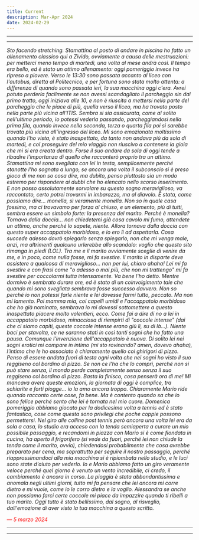```yaml
---
title: Current
description: Mar-Apr 2024
date: 2024-02-29
---
```


---
---

*Sto facendo stretching. Stamattina al posto di andare in piscina ho fatto un allenamento classico qui a Zivido, ovviamente a causa delle mestruazioni: per metterci meno tempo di martedì, una volta al mese andrà così. Il tempo era bello, ed è stato un ottimo allenamento: oggi pomeriggio invece ha ripreso a piovere. Verso le 13:30 sono passata accanto al liceo con l'autobus, diretta al Politecnico, e per fortuna sono stata molto attenta: a differenza di quando sono passata ieri, la sua macchina oggi c'era. Avrei potuto perderla facilmente se non avessi scandagliato il parcheggio sin dal primo tratto, oggi iniziava alle 10, e non è riuscita a mettersi nella parte del parcheggio che le piace di più, quella verso il liceo, ma ha trovato posto nella parte più vicina all'ITIS. Sembra si sia assicurata, come al solito nell'ultimo periodo, io potessi vederla passando, parcheggiandosi nella prima fila, quando invece nella seconda, terza o quarta fila poi si sarebbe trovata più vicina all'ingresso del liceo. Mi sono emozionata moltissimo quando l'ho vista, è stato inaspettato, da tanto non andava più da sola di martedì, e col proseguire del mio viaggio non riuscivo a contenere la gioia che mi si era creata dentro. Forse il suo andare da sola di oggi tende a ribadire l'importanza di quello che racconterò proprio tra un attimo. Stamattina mi sono svegliata con lei in testa, semplicemente perché stanotte l'ho sognata a lungo, se ancora una volta il subconscio si è preso gioco di me non so cosa dire, ma dubito, penso piuttosto sia un modo estremo per rispondere ai dubbi che ho elencato nello scorso inserimento. E non posso assolutamente sorvolare su questo sogno meraviglioso, va raccontato, certo potrei trovarmi in imbarazzo, ma al diavolo. È stata, come possiamo dire... monella, sì veramente monella. Non so in quale casa fossimo, ma ci trovavamo per forza al chiuso, e un elemento, più di tutti, sembra essere un simbolo forte: la presenza del marito. Perché è monella? Tornava dalla doccia... non chiedetemi già cosa cavolo mi fumo, attendete un attimo, anche perché lo sapete, niente. Allora tornava dalla doccia con questo super accappatoio morbidoso, e io ero lì ad aspettarla. Cosa succede adesso dovrò spiegarlo senza spiegarlo, non che mi venga male, anzi, ma altrimenti qualcuno urlerebbe allo scandalo: voglio che questo sito rimanga in piedi (LOL). Tra me e il marito ovviamente sceglie di venire da me, e in poco, come nulla fosse, mi fa svestire. Il marito in disparte deve assistere a qualcosa di meraviglioso... non per lui, chiaro ahaha! Lei mi fa svestire e con frasi come "o adesso o mai più, che non mi trattengo" mi fa svestire per coccolarmi tutta intensamente. Va bene l'ho detto. Mentre dormivo è sembrato durare ore, ed è stato di un coinvolgimento tale che quando mi sono svegliata sembrava fosse successo davvero. Non so perché io non potessi farle niente e lei dovesse farmi tutto, peccato. Ma non mi lamento. Poi mamma mia, coi capelli umidi e l'accappatoio morbidoso che ho già nominato, sembrava io mi dovessi sottomettere a questo inaspettato piacere molto volentieri, ecco. Come fai a dire di no a lei in accappatoio morbidoso, minacciosa di riempirti di "coccole intense" (dai che ci siamo capiti, queste coccole intense erano giù lì, su di là...). Niente baci per stavolta, ce ne saranno stati in così tanti sogni che ho fatto una pausa. Comunque l'invenzione dell'accappatoio è nuova. Di solito lei nei sogni erotici mi compare in intimo (mi sto rovinando? amen, dovevo ahaha), l'intimo che le ho associato è chiaramente quello coi ghirigori di pizzo. Penso di essere andata fuori di testa ogni volta che nei sogni ho visto il suo reggiseno col bordino di pizzo. Se non ce l'ha che lo compri, perché non si può stare senza, il mondo perde completamente senso senza il suo reggiseno col bordino di pizzo. Basta la finisco, cosa penserà ora di me! Mi mancava avere queste emozioni, la giornata di oggi è complice, tra schiarite e forti piogge... io la amo ancora troppo. Chiaramente Mario ride quando racconto certe cose, fa bene. Ma è contento quando sa che io sono felice perché sento che lei è tornata nel mio cuore. Domenica pomeriggio abbiamo giocato per la dodicesima volta a tennis ed è stato fantastico, cose come questa sono privilegi che poche coppie possono permettersi. Nel giro alle colline post tennis però ancora una volta lei era da sola a casa, lo studio era acceso con la tenda semiaperta a curare un mio possibile passaggio, e recandomi in piazza con Mario si è come fiondata in cucina, ha aperto il frigorifero (si vede da fuori, perché lei non chiude la tenda come il marito, ovvio), chiedendosi probabilmente che cosa avrebbe preparato per cena, ma soprattutto per seguire il nostro passaggio, perché riapprossimandoci alla mia macchina si è ripiombata nello studio, e le luci sono state d'aiuto per vederlo. Io e Mario abbiamo fatto un giro veramente veloce perché quel giorno è venuto un vento incredibile, ci credo, il cambiamento è ancora in corso. La pioggia è stata abbondantissima e anomala negli ultimi giorni, tutto mi fa pensare che lei ancora mi corre dietro e mi vuole, come io le corro dietro e la voglio. Alessandra se anche non possiamo farci certe coccole mi piace da impazzire quando ti ribelli a tuo marito. Oggi tutto è stato bellissimo, dal sogno, al risveglio, dall'emozione di aver visto la tua macchina a questo scritto.*

<span style="color:red">*— 5 marzo 2024*</span>

---
---
